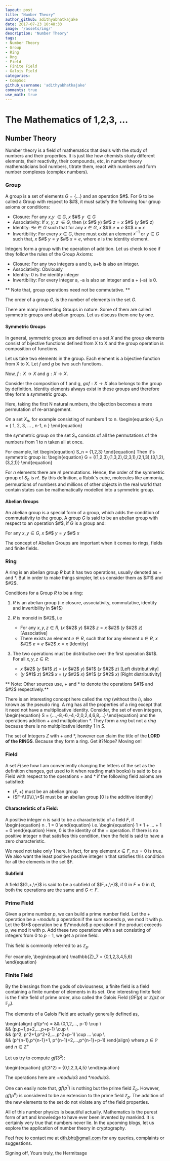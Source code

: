 ```yaml
---
layout: post
title: "Number Theory"
author_github: adithyabhatkajake
date: 2017-07-23 10:48:33
image: '/assets/img/'
description: 'Number Theory'
tags:
- Number Theory
- Group
- Ring
- Rng
- Field
- Finite Field
- Galois Field
categories:
- CompSoc
github_username: 'adithyabhatkajake'
comments: true
use_math: true
---
```

 

# The Mathematics of 1,2,3, ...

## Number Theory

Number theory is a field of mathematics that deals with the study of numbers and their properties. It is just like how chemists study different elements, their reactivity, their compounds, etc, in number theory mathematicians boil numbers, titrate them, react with numbers and form number complexes (complex numbers).

### Group

A group is a set of elements $G = \{...\}$ and an operation $#$. For G to be called a Group with respect to $#$, it must satisfy the following four group axioms or conditions:
- Closure: For any $x$,$y$ $\in G$, $x$ $#$ $y$ $\in G$
- Associativity: If $x$, $y$, $z$ $\in G$, then ($x$ $#$ $y$) $#$ $z = x$ $#$ ($y$ $#$ $z$)
- Identity: $\exists e \in G$ such that for any $x \in G$,  $x$ $#$ $e = e$ $#$ $x$ = $x$ 
- Invertibility: For every $x \in G$, there must exist an element $x^{-1}$ or $y \in G$ such that, $x$ $#$ $y = y$ $#$ $x = e$, where $e$ is the identity element.

Integers form a group with the operation of addition. Let us check to see if they follow the rules of the Group Axioms:
- Closure: For any two integers a and b, a+b is also an integer.
- Associativity: Obviously
- Identity: 0 is the identity integer
- Invertibility: For every integer a, -a is also an integer and a + (-a) is 0.

** Note that, group operations need not be commutative. **

The order of a group $G$, is the number of elements in the set $G$.

There are many interesting Groups in nature. Some of them are called symmetric groups and abelian groups. Let us discuss them one by one.


#### Symmetric Groups

In general, symmetric groups are defined on a set $X$ and the group elements consist of bijective functions defined from X to X and the group operation is composition of functions. 

Let us take two elements in the group. Each element is a bijective function from X to X. Let $f$ and $g$ be two such functions.

Now, $f:X\rightarrow X$ and $g:X \rightarrow X$.

Consider the composition of f and g, $g o f:X \rightarrow X$ also belongs to the group by definition.
Identity elements always exist in these groups and therefore they form a symmetric group.

Here, taking the first N natural numbers, the bijection becomes a mere permutation of re-arrangement.

On a set $X_n$, for example consisting of numbers 1 to n.
\begin{equation}
S_n = { 1, 2, 3, ... , n-1, n }
\end{equation}

the symmetric group on the set $S_n$ consists of all the permutations of the numbers from 1 to n taken all at once. 

For example, let
\begin{equation}
S_n = {1,2,3}
\end{equation}
Then it's symmetric group is:
\begin{equation}
G = {(1,2,3),(1,3,2),(2,3,1),(2,1,3),(3,1,2),(3,2,1)}
\end{equation}

For $n$ elements there are $n!$ permutations. Hence, the order of the symmetric group of $S_n$ is $n!$.
By this definition, a Rubik's cube, molecules like ammonia, permuations of numbers and millions of other objects in the real world that contain states can be mathematically modelled into a symmetric group.

#### Abelian Groups

An abelian group is a special form of a group, which adds the condition of commutativity to the group. A group $G$ is said to be an abelian group with respect to an operation $#$, if $G$ is a group and:

For any $x,y\in G$, $x$ $#$ $y = y$ $#$ $x$

The concept of Abelian Groups are important when it comes to rings, fields and finite fields. 

### Ring

A ring is an abelian group $R$ but it has two operations, usually denoted as $+$ and $*$. But in order to make things simpler, let us consider them as $#1$ and $#2$.

Conditions for a Group $R$ to be a ring:
1. $R$ is an abelian group (i.e closure, associativity, commutative, identity and invertibility in $#1$)
2. $R$ is monoid in $#2$, i.e
    + For any $x,y,z\in R$, ($x$ $#2$ $y$) $#2$ $z = x$ $#2$ ($y$ $#2$ $z$) [Associative]
    + There exists an element $e \in R$, such that for any element $x \in R$, $x$ $#2$ $e = e$ $#2$ $x = x$ [Identity]

3. The two operations must be distributive over the first operation $#1$. For all $x,y,z \in R$:
    + $x$ $#2$ ($y$ $#1$ $z$) = ($x$ $#2$ $y$) $#1$ ($x$ $#2$ $z$) [Left distributivity]
    + ($y$ $#1$ $z$) $#2$ $x$ = ($y$ $#2$ $x$) $#1$ ($z$ $#2$ $x$) [Right distributivity]
    
** Note: Other sources use, $+$ and $*$ to denote the operations $#1$ and $#2$ respectively.**


There is an interesting concept here called the *rng* (without the $i$), also known as the pseudo ring.
A rng has all the properties of a ring except that it need not have a multiplicative identity.
Consider, the set of even integers,
\begin{equation}
S = {...,-8,-6,-4,-2,0,2,4,6,8,...}
\end{equation}
and the operations addition $+$ and multiplication $*$. They form a $rng$ but not a $ring$ because there is no multiplicative identity $1$ in $S$.

The set of Integers $Z$ with $+$ and $*$, however can claim the title of the **LORD of the RINGS**. Because they form a ring. Get it?Nope? Moving on!

### Field

A set $F$(see how I am conveniently changing the letters of the set as the definition changes, get used to it when reading math books) is said to be a Field with respect to the operations $+$ and $*$ if the following field axioms are satisfied:
- ($F,+$) must be an abelian group
- ($F-\\{0\\},\*$) must be an abelian group [0 is the additive identity]

#### Characteristic of a Field:
A positive integer n is said to be a characteristic of a field $F$, if
\begin{equation}
n . 1 = 0
\end{equation}
i.e.
\begin{equation}
1 + 1 + ... + 1 = 0 
\end{equation}
Here, 0 is the identity of the $+$ operation. If there is no positive integer n that satisfies this condition, then the field is said to have a zero characteristic.

We need not take only 1 here. In fact, for any element $x \in F$, $n.x = 0$ is true. We also want the least positive positive integer n that satisfies this condition for all the elements in the set $F.

#### Subfield

A field $(G,+,\*)$ is said to be a subfield of $(F,+,\*)$, if $0$ in $F = 0$ in $G$, both the operations are the same and $G\subset F$.

### Prime Field

Given a prime number $p$, we can build a prime number field.
Let the $+$ operation be a $+modulo$ p operation:if the sum exceeds p, we mod it with p.
Let the $\*$ operation be a $\*modulo$ p operation:if the product exceeds p, we mod it with p.
Add these two operations with a set consisting of integers from $0$ to $p-1$, we get a prime field.

This field is commonly referred to as $\mathbb{Z}_p$.

For example, 
\begin{equation}
\mathbb{Z}_7 = \{0,1,2,3,4,5,6\}
\end{equation}

### Finite Field

By the blessings from the gods of obviousness, a finite field is a field containing a finite number of elements in its set. One interesting finite field is the finite field of prime order, also called the Galois Field ($GF(p)$ or $\mathbb{Z}/p\mathbb{Z}$ or $\mathbb{F}_{p}$). 

The elements of a Galois Field are actually generally defined as,

\begin{align}
    gf(p^n) = && (0,1,2,..., p-1) \cup \\\
               && (p,p+1,p+2,...,p+p-1) \cup \\\
               && (p^2, p^2+1,p^2+2,...,p^2+p-1) \cup ... \cup \\\
               && (p^{n-1},p^{n-1}+1, p^{n-1}+2,...,p^{n-1}+p-1)
\end{align}
where $p \in \mathbb{P}$ and $n \in \mathbb{Z}^{+}$

Let us try to compute $gf(3^2)$:

\begin{equation}
gf(3^2) = \{0,1,2,3,4,5\}
\end{equation}

The operations here are $+modulo3$ and $*modulo3$.

One can easily note that, $gf(p^1)$ is nothing but the prime field $\mathbb{Z}_p$. However, $gf(p^n)$ is considered to be an extension to the prime field $\mathbb{Z}_p$. The addition of the new elements to the set do not violate any of the field properties.

All of this number physics is beautiful actually. Mathematics is the purest form of art and knowledge to have ever been invented by mankind. It is certainly very true that numbers never lie. In the upcoming blogs, let us explore the application of number theory in cryptography.

Feel free to contact me at dth.bht@gmail.com for any queries, complaints or suggestions.

Signing off, Yours truly, the Hermitsage
